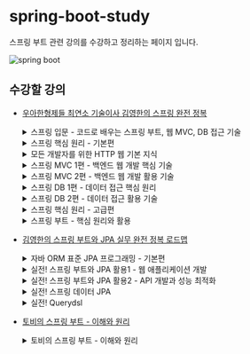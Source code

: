 # spring-boot-study
스프링 부트 관련 강의를 수강하고 정리하는 페이지 입니다.

![spring boot](https://github.com/al1kite/spring-wiki/assets/102217402/dc962325-e022-4c5a-ab78-e46efdb843f1)

## 수강할 강의
- [우아한형제들 최연소 기술이사 김영한의 스프링 완전 정복](https://www.inflearn.com/roadmaps/373)
  <details>
    <summary>스프링 입문 - 코드로 배우는 스프링 부트, 웹 MVC, DB 접근 기술</summary>
  
    ## 스프링 입문 - 코드로 배우는 스프링 부트, 웹 MVC, DB 접근 기술
    ### 섹션 0. 강의 소개
    __00-1 강의 소개

    __00-2 강의 자료
  
    ### 섹션 1. 프로젝트 환경설정
    __01-1 프로젝트 생성
    
    __01-2 라이브러리 살펴보기
    
    __01-3 View 환경설정
   
    __01-4 빌드하고 실행하기
        
    ### 섹션 2. 스프링 웹 개발 기초
    __02-1 정적 컨텐츠

    __02-2 MVC와 템플릿 엔진

    __02-3 API
          
    ### 섹션 3. 회원 관리 예제 - 백엔드 개발
    __03-1 비즈니스 요구사항 정리

    __03-2 회원 도메인과 리포지토리 만들기

    __03-3 회원 리포지토리 테스트 케이스 작성

    __03-4 회원 서비스 개발

    __03-5 회원 서비스 테스트
          
    ### 섹션 4. 스프링 빈과 의존관계
    __04-1 컴포넌트 스캔과 자동 의존관계 설정
  
    __04-2 자바 코드로 직접 스프링 빈 등록하기 
    ### 섹션 5. 회원 관리 예제 - 웹 MVC 개발
    __05-1 회원 웹 기능 - 홈 화면 추가
  
    __05-2 회원 웹 기능 - 등록
  
    __05-3 회원 웹 기능 - 조회      
    ### 섹션 6. 스프링 DB 접근 기술
    __06-1 H2 데이터베이스 설치

   __06-2 순수 JDBC

    __06-3 스프링 통합 테스트

    __06-4 스프링 JdbcTemplate

    __06-5 JPA

    __06-6 스프링 데이터 JPA
    ### 섹션 7. AOP
    __07-1 AOP가 필요한 상황

    __07-2 AOP 적용
    ### 섹션 8. 다음으로
  </details>
  <details>
    <summary>스프링 핵심 원리 - 기본편</summary>
    
    ## 스프링 핵심 원리 - 기본편
     
    ### 섹션 0. 강의 소개
    __00-1 강의 소개

    __00-2 강의 자료
      
    ### 섹션 1. 객체 지향 설계와 스프링
    __01-1 객체 지향 설계와 스프링 - PPT 자료 다운로드

    __01-2 이야기 - 자바 진영의 추운 겨울과 스프링의 탄생

    __01-3 스프링이란?

    __01-4 좋은 객체 지향 프로그래밍이란?

    __01-5 좋은 객체 지향 설계의 5가지 원칙(SOLID)

    __01-6 객체 지향 설계와 스프링
    
    ### 섹션 2. 스프링 핵심 원리 이해1 - 예제 만들기
    __02-1 프로젝트 생성

    __02-2 비즈니스 요구사항과 설계

    __02-3 회원 도메인 설계
    
    __02-4 회원 도메인 개발
    
    __02-5 회원 도메인 실행과 테스트
    
    __02-6 주문과 할인 도메인 설계
    
    __02-7 주문과 할인 도메인 개발
    
    __02-8 주문과 할인 도메인 실행과 테스트
    
    ### 섹션 3. 스프링 핵심 원리 이해2 - 객체 지향 원리 적용

    __03-1 새로운 할인 정책 개발
    
    __03-2 새로운 할인 정책 적용과 문제점
    
    __03-3 관심사의 분리
    
    __03-4 AppConfig 리팩터링
    
    __03-5 새로운 구조와 할인 정책 적용
    
    __03-6 전체 흐름 정리
  
    __03-7 좋은 객체 지향 설계의 5가지 원칙의 적용
   
    __03-8 IoC, DI, 그리고 컨테이너
  
    __03-9 스프링으로 전환하기
  
    ### 섹션 4. 스프링 컨테이너와 스프링 빈
    __04-1 스프링 컨테이너 생성
    
    __04-2 컨테이너에 등록된 모든 빈 조회
    
    __04-3 스프링 빈 조회 - 기본
    
    __04-4 스프링 빈 조회 - 동일한 타입이 둘 이상
    
    __04-5 스프링 빈 조회 - 상속 관계
    
    __04-6 BeanFactory와 ApplicationContext
    
    __04-7 다양한 설정 형식 지원 - 자바 코드, XML
    
    __04-8 스프링 빈 설정 메타 정보 - BeanDefinition
    
    ### 섹션 5. 싱글톤 컨테이너

    __05-1 웹 애플리케이션과 싱글톤
    
    __05-2 싱글톤 패턴
    
    __05-3 싱글톤 컨테이너
    
    __05-4 싱글톤 방식의 주의점
    
    __05-5 @Configuration과 싱글톤
    
    __05-6 @Configuration과 바이트코드 조작의 마법
    
    ### 섹션 6. 컴포넌트 스캔
    __06-1 컴포넌트 스캔과 의존관계 자동 주입 시작하기

    __06-2 탐색 위치와 기본 스캔 대상
    
    __06-3 필터
    
    __06-4 중복 등록과 충돌
    ### 섹션 7. 의존관계 자동 주입
    __07-1 다양한 의존관계 주입 방법

    __07-2 옵션 처리

    __07-3 생성자 주입을 선택해라!

    __07-4 롬복과 최신 트랜드

    __07-5 조회 빈이 2개 이상 - 문제

    __07-6 @Autowired 필드 명, @Qualifier, @Primary

    __07-7 애노테이션 직접 만들기

    __07-8 조회한 빈이 모두 필요할 때, List, Map

    __07-9 자동, 수동의 올바른 실무 운영 기준
    
    ### 섹션 8. 빈 생명주기 콜백
    __08-1 빈 생명주기 콜백 시작

    __08-2 인터페이스 InitializingBean, DisposableBean

    __08-3 빈 등록 초기화, 소멸 메서드

    __08-4 애노테이션 @PostConstruct, @PreDestroy
    
    ### 섹션 9. 빈 스코프
    __09-1 빈 스코프란?

    __09-2 프로토타입 스코프

    __09-3 프로토타입 스코프 - 싱글톤 빈과 함께 사용시 문제점

    __09-4 프로토타입 스코프 - 싱글톤 빈과 함께 사용시 Provider로 문제 해결

    __09-5 웹 스코프

    __09-6 request 스코프 예제 만들기

    __09-7 스코프와 Provider

    __09-8 스코프와 프록시
    
    ### 섹션 10. 다음으로
  </details>
  <details>
    <summary>모든 개발자를 위한 HTTP 웹 기본 지식</summary>
    
    ### 섹션 0. 소개
    __00-1 소개영상
  
    __00-1 수업자료

    __00-2 수업자료 - 섹션별로 나누어둔 버전
    
    ### 섹션 1. 인터넷 네트워크
    __01-1 인터넷 통신
  
    __01-2 IP(인터넷 프로토콜)
    
    __01-3 TCP, UDP
    
    __01-4 PORT
    
    __01-5 DNS

    ### 섹션 2. URI와 웹 브라우저 요청 흐름
    __02-1 URI

    __02-2 웹 브라우저 요청 흐름
    ### 섹션 3. HTTP 기본
    __03-1 모든 것이 HTTP

    __03-2 클라이언트 서버 구조

    __03-3 Stateful, Stateless

    __03-4 비 연결성(connectionless)

    __03-5 HTTP 메시지
    ### 섹션 4. HTTP 메서드
    __04-1 HTTP API를 만들어보자

    __04-2 HTTP 메서드 - GET, POST

    __04-3 HTTP 메서드 - PUT, PATCH, DELETE

    __04-4 HTTP 메서드의 속성
    ### 섹션 5. HTTP 메서드 활용
    __05-1 클라이언트에서 서버로 데이터 전송

    __05-2 HTTP API 설계 예시

    ### 섹션 6. HTTP 상태코드
    __06-1 HTTP 상태코드 소개
  
    __06-2 2xx - 성공

    __06-3 3xx - 리다이렉션1

    __06-4 3xx - 리다이렉션2

    __06-5 4xx - 클라이언트 오류, 5xx - 서버 오류

    ### 섹션 7. HTTP 헤더1 - 일반 헤더
    __07-1 HTTP 헤더 개요

    __07-2 표현

    __07-3 콘텐츠 협상

    __07-4 전송 방식

    __07-5 일반 정보

    __07-6 특별한 정보

    __07-7 인증

    __07-8 쿠키

    ### 섹션 8. HTTP 헤더2 - 캐시와 조건부 요청
    __08-1 캐시 기본 동작

    __08-2 검증 헤더와 조건부 요청1

    __08-3 검증 헤더와 조건부 요청2

    __08-4 캐시와 조건부 요청 헤더

    __08-5 프록시 캐시

    __08-6 캐시 무효화

    ### 섹션 9. 다음으로
  </details>
  <details>
    <summary>스프링 MVC 1편 - 백엔드 웹 개발 핵심 기술</summary>
    
    ## 스프링 MVC 1편 - 백엔드 웹 개발 핵심 기술
    ### 섹션 0. 소개
    __00-1 강의 소개

    __00-2 수업 자료

    __00-3 강의 소스 코드

    __00-4 웹 애플리케이션 이해 PPT

    ### 섹션 1. 웹 애플리케이션 이해
    __01-1 웹 서버, 웹 애플리케이션 서버
   
    __01-2 서블릿
    
    __01-3 동시 요청 - 멀티 쓰레드
    
    __01-4 HTML, HTTP API, CSR, SSR
    
    __01-5 자바 백엔드 웹 기술 역사

    ### 섹션 2. 서블릿
    __02-1 프로젝트 생성

    __02-2 Hello 서블릿

    __02-3 HttpServletRequest - 개요

    __02-4 HttpServletRequest - 기본 사용법

    __02-5 HTTP 요청 데이터 - 개요

    __02-6 HTTP 요청 데이터 - GET 쿼리 파라미터

    __02-7 HTTP 요청 데이터 - POST HTML Form

    __02-8 HTTP 요청 데이터 - API 메시지 바디 - 단순 텍스트

    __02-9 HTTP 요청 데이터 - API 메시지 바디 - JSON

    __02-10 HttpServletResponse - 기본 사용법

    __02-11 HTTP 응답 데이터 - 단순 텍스트, HTML

    __02-12 HTTP 응답 데이터 - API JSON

    __02-13 정리

    ### 섹션 3. 서블릿, JSP, MVC 패턴
    __03-1 회원 관리 웹 애플리케이션 요구사항

    __03-2 서블릿으로 회원 관리 웹 애플리케이션 만들기

    __03-3 JSP로 회원 관리 웹 애플리케이션 만들기

    __03-4 MVC 패턴 - 개요

    __03-5 MVC 패턴 - 적용

    __03-6 MVC 패턴 - 한계

    __03-7 정리

    ### 섹션 4. MVC 프레임워크 만들기
    __04-1 프론트 컨트롤러 패턴 소개

    __04-2 프론트 컨트롤러 도입 - v1

    __04-3 View 분리 - v2

    __04-4 Model 추가 - v3

    __04-5 단순하고 실용적인 컨트롤러 - v4

    __04-6 유연한 컨트롤러1 - v5

    __04-7 유연한 컨트롤러2 - v5

    __04-8 정리

    ### 섹션 5. 스프링 MVC - 구조 이해
    __05-1 스프링 MVC 전체 구조

    __05-2 핸들러 매핑과 핸들러 어댑터

    __05-3 뷰 리졸버

    __05-4 스프링 MVC - 시작하기

    __05-5 스프링 MVC - 컨트롤러 통합

    __05-6 스프링 MVC - 실용적인 방식

    __05-7 정리

    ### 섹션 6. 스프링 MVC - 기본 기능
    __06-1 프로젝트 생성

    __06-2 로깅 간단히 알아보기

    __06-3 요청 매핑

    __06-4 요청 매핑 - API 예시

    __06-5 HTTP 요청 - 기본, 헤더 조회

    __06-6 HTTP 요청 파라미터 - 쿼리 파라미터, HTML Form

    __06-7 HTTP 요청 파라미터 - @RequestParam

    __06-8 HTTP 요청 파라미터 - @ModelAttribute

    __06-9 HTTP 요청 메시지 - 단순 텍스트

    __06-10 HTTP 요청 메시지 - JSON

    __06-11 응답 - 정적 리소스, 뷰 템플릿

    __06-12 HTTP 응답 - HTTP API, 메시지 바디에 직접 입력

    __06-13 HTTP 메시지 컨버터

    __06-14 요청 매핑 헨들러 어뎁터 구조

    __06-15 정리
    ### 섹션 7. 스프링 MVC - 웹 페이지 만들기
    __07-1 프로젝트 생성

    __07-2 요구사항 분석

    __07-3 상품 도메인 개발

    __07-4 상품 서비스 HTML

    __07-5 상품 목록 - 타임리프

    __07-6 상품 상세

    __07-7 상품 등록 폼

    __07-8 상품 등록 처리 - @ModelAttribute

    __07-9 상품 수정

    __07-10 PRG Post/Redirect/Get

    __07-11 RedirectAttributes

    __07-12 정리

    ### 섹션 8. 다음으로
  </details>
  <details>
    <summary>스프링 MVC 2편 - 백엔드 웹 개발 활용 기술</summary>
    
    ## 스프링 MVC 2편 - 백엔드 웹 개발 활용 기술
    ### 섹션 0. 소개
    __00-1 강의 소개
  
    __00-2 수업 자료
  
    __00-3 강의 소스 코드
    ### 섹션 1. 타임리프 - 기본 기능
    __01-1 프로젝트 생성

    __01-2 타임리프 소개

    __01-3 텍스트 - text, utext
 
    __01-4 변수 - SpringEL

    __01-5 기본 객체들

    __01-6 유틸리티 객체와 날짜
  
    __01-7 URL 링크
  
    __01-8 리터럴
  
    __01-9 연산

    __01-10 속성 값 설정

    __01-11 반복

    __01-12 조건부 평가

    __01-13 주석

    __01-14 블록

    __01-15 자바스크립트 인라인

    __01-16 템플릿 조각

    __01-17 템플릿 레이아웃1

    __01-18 템플릿 레이아웃2

    __01-19 정리

    ### 섹션 2. 타임리프 - 스프링 통합과 폼
    __02-1 프로젝트 설정

    __02-2 타임리프 스프링 통합

    __02-3 입력 폼 처리

    __02-4 요구사항 추가

    __02-5 체크 박스 - 단일1

    __02-6 체크 박스 - 단일2

    __02-7 체크 박스 - 멀티

    __02-8 라디오 버튼

    __02-9 셀렉트 박스

    __02-10 정리

    ### 섹션 3. 메시지, 국제화
    __03-1 프로젝트 설정

    __03-2 메시지, 국제화 소개

    __03-3 스프링 메시지 소스 설정

    __03-4 스프링 메시지 소스 사용

    __03-5 웹 애플리케이션에 메시지 적용하기

    __03-6 웹 애플리케이션에 국제화 적용하기

    __03-7 정리

    ### 섹션 4. 검증1 - Validation
    __04-1 검증 요구사항

    __04-2 프로젝트 설정 V1

    __04-3 검증 직접 처리 - 소개

    __04-4 검증 직접 처리 - 개발

    __04-5 프로젝트 준비 V2

    __04-6 BindingResult1

    __04-7 BindingResult2

    __04-8 FieldError, ObjectError

    __04-9 오류 코드와 메시지 처리1

    __04-10 오류 코드와 메시지 처리2

    __04-11 오류 코드와 메시지 처리3

    __04-12 오류 코드와 메시지 처리4

    __04-13 오류 코드와 메시지 처리5

    __04-14 오류 코드와 메시지 처리6

    __04-15 Validator 분리1

    __04-16 Validator 분리2

    __04-17 정리

    ### 섹션 5. 검증2 - Bean Validation
    __05-1 검증 요구사항

    __05-2 프로젝트 설정 V1

    __05-3 검증 직접 처리 - 소개

    __05-4 검증 직접 처리 - 개발

    __05-5 프로젝트 준비 V2

    __05-6 BindingResult1

    __05-7 BindingResult2

    __05-8 FieldError, ObjectError

    __05-9 오류 코드와 메시지 처리1

    __05-10 오류 코드와 메시지 처리2

    __05-11 오류 코드와 메시지 처리3

    __05-12 오류 코드와 메시지 처리4

    __05-13 오류 코드와 메시지 처리5

    __05-14 오류 코드와 메시지 처리6

    __05-15 Validator 분리1

    __05-16 Validator 분리2

    __05-17 정리

    ### 섹션 6. 로그인 처리1 - 쿠키, 세션
    __06-1 로그인 요구사항

    __06-2 프로젝트 생성

    __06-3 홈 화면

    __06-4 회원 가입

    __06-5 로그인 기능

    __06-6 로그인 처리하기 - 쿠키 사용

    __06-7 쿠키와 보안 문제

    __06-8 로그인 처리하기 - 세션 동작 방식

    __06-9 로그인 처리하기 - 세션 직접 만들기

    __06-10 로그인 처리하기 - 직접 만든 세션 적용

    __06-11 로그인 처리하기 - 서블릿 HTTP 세션1

    __06-12 로그인 처리하기 - 서블릿 HTTP 세션2

    __06-13 세션 정보와 타임아웃 설정

    __06-14 정리

    ### 섹션 7. 로그인 처리2 - 필터, 인터셉터
    __07-1 서블릿 필터 - 소개

    __07-2 서블릿 필터 - 요청 로그

    __07-3 서블릿 필터 - 인증 체크

    __07-4 스프링 인터셉터 - 소개

    __07-5 스프링 인터셉터 - 요청 로그

    __07-6 스프링 인터셉터 - 인증 체크

    __07-7 ArgumentResolver 활용

    __07-8 정리

    ### 섹션 8. 예외 처리와 오류 페이지
    __08-1 프로젝트 생성

    __08-2 서블릿 예외 처리 - 시작

    __08-3 서블릿 예외 처리 - 오류 화면 제공

    __08-4 서블릿 예외 처리 - 오류 페이지 작동 원리

    __08-5 서블릿 예외 처리 - 필터

    __08-6 서블릿 예외 처리 - 인터셉터

    __08-7 스프링 부트 - 오류 페이지1

    __08-8 스프링 부트 - 오류 페이지2

    __08-9 정리
  
    ### 섹션 9. API 예외 처리
    __09-1 시작

    __09-2 스프링 부트 기본 오류 처리

    __09-3 HandlerExceptionResolver 시작

    __09-4 HandlerExceptionResolver 활용

    __09-5 스프링이 제공하는 ExceptionResolver1

    __09-6 스프링이 제공하는 ExceptionResolver2

    __09-7 @ExceptionHandler

    __09-8 @ControllerAdvice

    __09-9 정리

    ### 섹션 10. 스프링 타입 컨버터
    __10-1 프로젝트 생성

    __10-2 스프링 타입 컨버터 소개

    __10-3 타입 컨버터 - Converter

    __10-4 컨버전 서비스 - ConversionService

    __10-5 스프링에 Converter 적용하기

    __10-6 뷰 템플릿에 컨버터 적용하기

    __10-7 포맷터 - Formatter

    __10-8 포맷터를 지원하는 컨버전 서비스

    __10-9 포맷터 적용하기

    __10-10 스프링이 제공하는 기본 포맷터

    __10-11 정리

    ### 섹션 11. 파일 업로드
    __11-1 파일 업로드 소개

    __11-2 프로젝트 생성

    __11-3 서블릿과 파일 업로드1

    __11-4 서블릿과 파일 업로드2

    __11-5 스프링과 파일 업로드

    __11-6 예제로 구현하는 파일 업로드, 다운로드

    __11-7 정리

    ### 섹션 12. 다음으로
    
  </details>

  <details>
    <summary>스프링 DB 1편 - 데이터 접근 핵심 원리</summary>
    
    ## 스프링 DB 1편 - 데이터 접근 핵심 원리
  
    ### 섹션 0. 강의 소개
    __00-1 강의 소개

    __00-2 수업 자료

    __00-3 강의 소스 코드

    ### 섹션 1. JDBC 이해
    __01-1 프로젝트 생성
    
    __01-2 H2 데이터베이스 설정
    
    __01-3 JDBC 이해
    
    __01-4 JDBC와 최신 데이터 접근 기술
    
    __01-5 데이터베이스 연결
    
    __01-6 JDBC 개발 - 등록
    
    __01-7 JDBC 개발 - 조회
    
    __01-8 JDBC 개발 - 수정, 삭제
    
    __01-9 정리

    ### 섹션 2. 커넥션풀과 데이터소스 이해
    __02-1 커넥션 풀 이해

    __02-2 DataSource 이해
  
    __02-3 DataSource 예제1 - DriverManager

    __02-4 DataSource 예제2 - 커넥션 풀

    __02-5 DataSource 적용

    __02-6 정리

    ### 섹션 3. 트랜잭션 이해
    __03-1 트랜잭션 - 개념 이해
  
    __03-2 데이터베이스 연결 구조와 DB 세션

    __03-3 트랜잭션 - DB 예제1 - 개념 이해

    __03-4 트랜잭션 - DB 예제2 - 자동 커밋, 수동 커밋

    __03-5 트랜잭션 - DB 예제3 - 트랜잭션 실습

    __03-6 트랜잭션 - DB 예제4 - 계좌이체

    __03-7 DB 락 - 개념 이해

    __03-8 DB 락 - 변경

    __03-9 DB 락 - 조회

    __03-10 트랜잭션 - 적용1

    __03-11 트랜잭션 - 적용2

    __03-12 정리

    ### 섹션 4. 스프링과 문제 해결 - 트랜잭션
    __04-1 문제점들

    __04-2 트랜잭션 추상화

    __04-3 트랜잭션 동기화

    __04-4 트랜잭션 문제 해결 - 트랜잭션 매니저1

    __04-5 트랜잭션 문제 해결 - 트랜잭션 매니저2

    __04-6 트랜잭션 문제 해결 - 트랜잭션 템플릿

    __04-7 트랜잭션 문제 해결 - 트랜잭션 AOP 이해

    __04-8 트랜잭션 문제 해결 - 트랜잭션 AOP 적용

    __04-9 트랜잭션 문제 해결 - 트랜잭션 AOP 정리

    __04-10 스프링 부트의 자동 리소스 등록

    __04-11 정리

    ### 섹션 5. 자바 예외 이해
    __05-1 예외 계층

    __05-2 예외 기본 규칙

    __05-3 체크 예외 기본 이해

    __05-4 언체크 예외 기본 이해

    __05-5 체크 예외 활용

    __05-6 언체크 예외 활용

    __05-7 예외 포함과 스택 트레이스

    __05-8 정리

    ### 섹션 6. 스프링과 문제 해결 - 예외 처리, 반복
    __06-1 체크 예외와 인터페이스

    __06-2 런타임 예외 적용

    __06-3 데이터 접근 예외 직접 만들기

    __06-4 스프링 예외 추상화 이해

    __06-5 스프링 예외 추상화 적용

    __06-6 JDBC 반복 문제 해결 - JdbcTemplate

    __06-7 정리

    ### 섹션 7. 다음으로
  
  </details>
  
  <details>
    <summary>스프링 DB 2편 - 데이터 접근 활용 기술</summary>
    
    ## 스프링 DB 2편 - 데이터 접근 활용 기술
  
    ### 섹션 0. 강의 소개
    __00-1 강의 소개
  
    __00-2 수업 자료
  
    __00-3 강의 소스 코드
  
    __00-4 PPT 자료
    
    ### 섹션 1. 데이터 접근 기술 - 시작
    __01-1 데이터 접근 기술 진행 방식 소개
    
    __01-2 프로젝트 설정과 메모리 저장소
    
    __01-3 프로젝트 구조 설명1 - 기본
    
    __01-4 프로젝트 구조 설명2 - 설정
    
    __01-5 프로젝트 구조 설명3 - 테스트
    
    __01-6 데이터베이스 테이블 생성
    
    __01-7 정리
    
    ### 섹션 2. 데이터 접근 기술 - 스프링 JdbcTemplate
    __02-1 JdbcTemplate 소개와 설정
    
    __02-2 JdbcTemplate 적용1 - 기본
    
    __02-3 JdbcTemplate 적용2 - 동적 쿼리 문제
    
    __02-4 JdbcTemplate 적용3 - 구성과 실행
    
    __02-5 JdbcTemplate - 이름 지정 파라미터 1
    
    __02-6 JdbcTemplate - 이름 지정 파라미터 2
    
    __02-7 JdbcTemplate - 이름 지정 파라미터 3
    
    __02-8 JdbcTemplate - SimpleJdbcInsert
    
    __02-9 JdbcTemplate 기능 정리
    
    __02-10 정리
    
    ### 섹션 3. 데이터 접근 기술 - 테스트
    __03-1 테스트 - 데이터베이스 연동
    
    __03-2 테스트 - 데이터베이스 분리
    
    __03-3 테스트 - 데이터 롤백
    
    __03-4 테스트 - @Transactional
    
    __03-5 테스트 - 임베디드 모드 DB
    
    __03-6 테스트 - 스프링 부트와 임베디드 모드
    
    __03-7 정리
    
    ### 섹션 4. 데이터 접근 기술 - MyBatis
    __04-1 MyBatis 소개
    
    __04-2 MyBatis 설정
    
    __04-3 MyBatis 적용1 - 기본
    
    __04-4 MyBatis 적용2 - 설정과 실행
    
    __04-5 MyBatis 적용3 - 분석
    
    __04-6 MyBatis 기능 정리1 - 동적 쿼리
    
    __04-7 MyBatis 기능 정리2 - 기타 기능
    
    __04-8 정리
    
    ### 섹션 5. 데이터 접근 기술 - JPA
    __05-1 JPA 시작
    
    __05-2 ORM 개념1 - SQL 중심적인 개발의 문제점
    
    __05-3 ORM 개념2 - JPA 소개
    
    __05-4 JPA 설정
    
    __05-5 JPA 적용1 - 개발
    
    __05-6 JPA 적용2 - 리포지토리 분석
    
    __05-7 JPA 적용3 - 예외 변환
    
    __05-8 정리
    
    ### 섹션 6. 데이터 접근 기술 - 스프링 데이터 JPA
    __06-1 스프링 데이터 JPA 소개1 - 등장 이유
    
    __06-2 스프링 데이터 JPA 소개2 - 기능
    
    __06-3 스프링 데이터 JPA 주요 기능
    
    __06-4 스프링 데이터 JPA 적용1
    
    __06-5 스프링 데이터 JPA 적용2
    
    __06-6 정리
    
    ### 섹션 7. 데이터 접근 기술 - Querydsl
    __07-1 Querydsl 소개1 - 기존 방식의 문제점
    
    __07-2 Querydsl 소개2 - 해결
    
    __07-3 Querydsl 설정
    
    __07-4 Querydsl 적용
    
    __07-5 정리
    
    ### 섹션 8. 데이터 접근 기술 - 활용 방안
    __08-1 스프링 데이터 JPA 예제와 트레이드 오프
    
    __08-2 실용적인 구조
    
    __08-3 다양한 데이터 접근 기술 조합
    
    __08-4 정리
    
    ### 섹션 9. 스프링 트랜잭션 이해
    __09-1 스프링 트랜잭션 소개
    
    __09-2 프로젝트 생성
    
    __09-3 트랜잭션 적용 확인
    
    __09-4 트랜잭션 적용 위치
    
    __09-5 트랜잭션 AOP 주의 사항 - 프록시 내부 호출1
    
    __09-6 트랜잭션 AOP 주의 사항 - 프록시 내부 호출2
    
    __09-7 트랜잭션 AOP 주의 사항 - 초기화 시점
    
    __09-8 트랜잭션 옵션 소개
    
    __09-9 예외와 트랜잭션 커밋, 롤백 - 기본
    
    __09-10 예외와 트랜잭션 커밋, 롤백 - 활용
    
    __09-11 정리
    
    ### 섹션 10. 스프링 트랜잭션 전파1 - 기본
    __10-1 스프링 트랜잭션 전파1 - 커밋, 롤백
    
    __10-2 스프링 트랜잭션 전파2 - 트랜잭션 두 번 사용
    
    __10-3 스프링 트랜잭션 전파3 - 전파 기본
    
    __10-4 스프링 트랜잭션 전파4 - 전파 예제
    
    __10-5 스프링 트랜잭션 전파5 - 외부 롤백
    
    __10-6 스프링 트랜잭션 전파6 - 내부 롤백
    
    __10-7 스프링 트랜잭션 전파7 - REQUIRES_NEW
    
    __10-8 스프링 트랜잭션 전파8 - 다양한 전파 옵션
    
    __10-9 정리
        
    ### 섹션 11. 스프링 트랜잭션 전파2 - 활용
    __11-1 트랜잭션 전파 활용1 - 예제 프로젝트 시작
    
    __11-2 트랜잭션 전파 활용2 - 커밋, 롤백
    
    __11-3 트랜잭션 전파 활용3 - 단일 트랜잭션
    
    __11-4 트랜잭션 전파 활용4 - 전파 커밋
    
    __11-5 트랜잭션 전파 활용5 - 전파 롤백
    
    __11-6 트랜잭션 전파 활용6 - 복구 REQUIRED
    
    __11-7 트랜잭션 전파 활용7 - 복구 REQUIRES_NEW
    
    __11-8 정리
    
    ### 섹션 12. 다음으로
  </details>
  <details>
    <summary>스프링 핵심 원리 - 고급편</summary>
    
    ## 스프링 핵심 원리 - 고급편
    ### 섹션 1. 예제 만들기
    __01-1 프로젝트 생성
    
    __01-2 예제 프로젝트 만들기 - V0
    
    __01-3 로그 추적기 - 요구사항 분석
    
    __01-4 로그 추적기 V1 - 프로토타입 개발
    
    __01-5 로그 추적기 V1 - 적용
    
    __01-6 로그 추적기 V2 - 파라미터로 동기화 개발
    
    ___01-7 로그 추적기 V2 - 적용
    
    __01-8 정리
    
    ### 섹션 2. 쓰레드 로컬 - ThreadLocal
    __02-1 필드 동기화 - 개발
    
    __02-2 필드 동기화 - 적용
    
    __02-3 필드 동기화 - 동시성 문제
    
    __02-4 동시성 문제 - 예제 코드
    
    __02-5 ThreadLocal - 소개
    
    __02-6 ThreadLocal - 예제 코드
    
    __02-7 쓰레드 로컬 동기화 - 개발
    
    __02-8 쓰레드 로컬 동기화 - 적용
    
    __02-9 쓰레드 로컬 - 주의사항
    
    __02-10 정리
        
    ### 섹션 3. 템플릿 메서드 패턴과 콜백 패턴
    __03-1 템플릿 메서드 패턴 - 시작
    
    __03-2 템플릿 메서드 패턴 - 예제1
    
    __03-3 템플릿 메서드 패턴 - 예제2
    
    __03-4 템플릿 메서드 패턴 - 예제3
    
    __03-5 템플릿 메서드 패턴 - 적용1
    
    __03-6 템플릿 메서드 패턴 - 적용2
    
    __03-7 템플릿 메서드 패턴 - 정의
    
    __03-8 전략 패턴 - 시작
    
    __03-9 전략 패턴 - 예제1
    
    __03-10 전략 패턴 - 예제2
    
    __03-11 전략 패턴 - 예제3
    
    __03-12 템플릿 콜백 패턴 - 시작
    
    __03-13 템플릿 콜백 패턴 - 예제
    
    __03-14 템플릿 콜백 패턴 - 적용
    
    __03-15 정리
    
    ### 섹션 4. 프록시 패턴과 데코레이터 패턴
    __04-1 프로젝트 생성
    
    __04-2 예제 프로젝트 만들기 v1
    
    __04-3 예제 프로젝트 만들기 v2
    
    __04-4 예제 프로젝트 만들기 v3
    
    __04-5 요구사항 추가
    
    __04-6 프록시, 프록시 패턴, 데코레이터 패턴 - 소개
    
    __04-7 프록시 패턴 - 예제 코드1
    
    __04-8 프록시 패턴 - 예제 코드2
    
    __04-9 데코레이터 패턴 - 예제 코드1
    
    __04-10 데코레이터 패턴 - 예제 코드2
    
    __04-11 데코레이터 패턴 - 예제 코드3
    
    __04-12 프록시 패턴과 데코레이터 패턴 정리
    
    __04-13 인터페이스 기반 프록시 - 적용
    
    __04-14 구체 클래스 기반 프록시 - 예제1
    
    __04-15 구체 클래스 기반 프록시 - 예제2
    
    __04-16 구체 클래스 기반 프록시 - 적용
    
    __04-17 인터페이스 기반 프록시와 클래스 기반 프록시
    
    __04-18 정리
    
    ### 섹션 5. 동적 프록시 기술
    __05-1 리플렉션
    
    __05-2 JDK 동적 프록시 - 소개
    
    __05-3 JDK 동적 프록시 - 예제 코드
    
    __05-4 JDK 동적 프록시 - 적용1
    
    __05-5 JDK 동적 프록시 - 적용2
    
    __05-6 CGLIB - 소개
    
    __05-7 CGLIB - 예제 코드
    
    __05-8 정리
    
    ### 섹션 6. 스프링이 지원하는 프록시
    __06-1 프록시 팩토리 - 소개
    
    __06-2 프록시 팩토리 - 예제 코드1
    
    __06-3 프록시 팩토리 - 예제 코드2
    
    __06-4 포인트컷, 어드바이스, 어드바이저 - 소개
    
    __06-5 예제 코드1 - 어드바이저
    
    __06-6 예제 코드2 - 직접 만든 포인트컷
    
    __06-7 예제 코드3 - 스프링이 제공하는 포인트컷
    
    __06-8 예제 코드4 - 여러 어드바이저 함께 적용
    
    __06-9 프록시 팩토리 - 적용1
    
    __06-10 프록시 팩토리 - 적용2
    
    __06-11 정리
    
    ### 섹션 7. 빈 후처리기
    __07-1 빈 후처리기 - 소개
    
    __07-2 빈 후처리기 - 예제 코드1
    
    __07-3 빈 후처리기 - 예제 코드2
    
    __07-4 빈 후처리기 - 적용
    
    __07-5 빈 후처리기 - 정리
    
    __07-6 스프링이 제공하는 빈 후처리기1
    
    __07-7 스프링이 제공하는 빈 후처리기2
    
    __07-8 하나의 프록시, 여러 Advisor 적용
    
    __07-9 정리
    
    ### 섹션 8. @Aspect AOP
    __08-1 @Aspect 프록시 - 적용
    
    __08-2 @Aspect 프록시 - 설명
    
    __08-3 정리
    
    ### 섹션 9. 스프링 AOP 개념
    __09-1 AOP 소개 - 핵심 기능과 부가 기능
    
    __09-2 AOP 소개 - 애스펙트
    
    __09-3 AOP 적용 방식
    
    __09-4 AOP 용어 정리
    
    __09-5 정리
  
    ### 섹션 10. 스프링 AOP 구현
    __10-1 프로젝트 생성
    
    __10-2 예제 프로젝트 만들기
    
    __10-3 스프링 AOP 구현1 - 시작
    
    __10-4 스프링 AOP 구현2 - 포인트컷 분리
    
    __10-5 스프링 AOP 구현3 - 어드바이스 추가
    
    __10-6 스프링 AOP 구현4 - 포인트컷 참조
    
    __10-7 스프링 AOP 구현5 - 어드바이스 순서
    
    __10-8 스프링 AOP 구현6 - 어드바이스 종류
    
    __10-9 정리
    
    ### 섹션 11. 스프링 AOP - 포인트컷
    __11-1 포인트컷 지시자
    
    __11-2 예제 만들기
    
    __11-3 execution - 1
    
    __11-4 execution - 2
    
    __11-5 within
    
    __11-6 args
    
    __11-7 @target, @within
    
    __11-8 @annotation, @args
    
    __11-9 bean
    
    __11-10 매개변수 전달
    
    __11-11 this, target
    
    __11-12 정리
        
    ### 섹션 12. 스프링 AOP - 실전 예제
    __12-1 예제 만들기
    
    __12-2 로그 출력 AOP
    
    __12-2 재시도 AOP
    
    __12-3 정리
    
    ### 섹션 13. 스프링 AOP - 실무 주의사항
    __13-1 프록시와 내부 호출 - 문제
    
    __13-2 프록시와 내부 호출 - 대안1 자기 자신 주입
    
    __13-3 프록시와 내부 호출 - 대안2 지연 조회
    
    __13-4 프록시와 내부 호출 - 대안3 구조 변경
    
    __13-5 프록시 기술과 한계 - 타입 캐스팅
    
    __13-6 프록시 기술과 한계 - 의존관계 주입
    
    __13-7 프록시 기술과 한계 - CGLIB
    
    __13-8 프록시 기술과 한계 - 스프링의 해결책
    
    __13-9 정리

  ### 섹션 14. 다음으로
  </details>
  
  <details>
    <summary>스프링 부트 - 핵심 원리와 활용</summary>
    
  ## 스프링 부트 - 핵심 원리와 활용

  ### 섹션 0. 오리엔테이션
    __01-1 강의 소개
    
    __01-2 수업 자료
    
    __01-3 강의 소스 코드
    
    __01-4 스프링 부트 소개 PPT 자료

  ### 섹션 1. 스프링 부트 소개
  __01-1 스프링 프레임워크의 등장
  
  __01-2 스프링 부트의 등장
  
  ### 섹션 2. 웹 서버와 서블릿 컨테이너
    __02-2 웹 서버와 스프링 부트 소개
    
    __02-3 톰캣 설치
    
    __02-4 프로젝트 설정
    
    __02-5 WAR 빌드와 배포
    
    __02-6 톰캣 설정 - 인텔리J 유료 버전
    
    __02-7 톰캣 설정 - 인텔리J 무료 버전
    
    __02-8 서블릿 컨테이너 초기화1
    
    __02-9 서블릿 컨테이너 초기화2
    
    __02-10 스프링 컨테이너 등록
    
    __02-11 스프링 MVC 서블릿 컨테이너 초기화 지원
    
    __02-12 정리
  
  ### 섹션 3. 스프링 부트와 내장 톰캣
    __03-1 WAR 배포 방식의 단점
    
    __03-2 내장 톰캣1 - 설정
    
    __03-3 내장 톰캣2 - 서블릿
    
    __03-4 내장 톰캣3 - 스프링
    
    __03-5 내장 톰캣4 - 빌드와 배포1
    
    __03-6 내장 톰캣5 - 빌드와 배포2
    
    __03-7 편리한 부트 클래스 만들기
    
    __03-8 스프링 부트와 웹 서버 - 프로젝트 생성
    
    __03-9 스프링 부트와 웹 서버 - 실행 과정
    
    __03-10 스프링 부트와 웹 서버 - 빌드와 배포
    
    __03-11 스프링 부트 실행 가능 Jar
    
    __03-12 정리
  
  ### 섹션 4. 스프링 부트 스타터와 라이브러리 관리
    __04-1 라이브러리 직접 관리
    
    __04-2 스프링 부트 라이브러리 버전 관리
    
    __04-3 스프링 부트 스타터
    
    __04-4 정리
  
  ### 섹션 5. 자동 구성(Auto Configuration)
    __05-1 프로젝트 설정
    
    __05-2 예제 만들기
    
    __05-3 자동 구성 확인
    
    __05-4 스프링 부트의 자동 구성
    
    __05-5 자동 구성 직접 만들기 - 기반 예제
    
    __05-6 @Conditional
    
    __05-7 @Conditional - 다양한 기능
    
    __05-8 순수 라이브러리 만들기
    
    __05-9 순수 라이브러리 사용하기1
    
    __05-10 순수 라이브러리 사용하기2
    
    __05-11 자동 구성 라이브러리 만들기
    
    __05-12 자동 구성 라이브러리 사용하기1
    
    __05-13 자동 구성 라이브러리 사용하기2
    
    __05-14 자동 구성 이해1 - 스프링 부트의 동작
    
    __05-15 자동 구성 이해2 - ImportSelector
    
    __05-16 정리
  
  ### 섹션 6. 외부설정과 프로필1
    __06-1 프로젝트 설정
    
    __06-2 외부 설정이란?
    
    __06-3 외부 설정 - OS 환경 변수
    
    __06-4 외부 설정 - 자바 시스템 속성
    
    __06-5 외부 설정 - 커맨드 라인 인수
    
    __06-6 외부 설정 - 커맨드 라인 옵션 인수
    
    __06-7 외부 설정 - 커맨드 라인 옵션 인수와 스프링 부트
    
    __06-8 외부 설정 - 스프링 통합
    
    __06-9 설정 데이터1 - 외부 파일
    
    __06-10 설정 데이터2 - 내부 파일 분리
    
    __06-11 설정 데이터3 - 내부 파일 합체
    
    __06-12 우선순위 - 설정 데이터
    
    __06-13 우선순위 - 전체
    
    __06-14 정리
  
  ### 섹션 7. 외부설정과 프로필2
    __07-1 프로젝트 설정
    
    __07-2 외부 설정 사용 - Environment
    
    __07-3 외부설정 사용 - @Value
    
    __07-4 외부설정 사용 - @ConfigurationProperties 시작
    
    __07-5 외부설정 사용 - @ConfigurationProperties 생성자
    
    __07-6 외부설정 사용 - @ConfigurationProperties 검증
    
    __07-7 YAML
    
    __07-8 @Profile
    
    __07-9 정리
  
  ### 섹션 8. 액츄에이터
    __08-1 프로덕션 준비 기능이란?
    
    __08-2 프로젝트 설정
    
    __08-3 액츄에이터 시작
    
    __08-4 엔드포인트 설정
    
    __08-5 다양한 엔드포인트
    
    __08-6 헬스 정보
    
    __08-7 애플리케이션 정보
    
    __08-8 로거
    
    __08-9 HTTP 요청 응답 기록
    
    __08-10 액츄에이터와 보안
    
    __08-11 정리
  
  ### 섹션 9. 마이크로미터, 프로메테우스, 그라파나
    __09-1 마이크로미터 소개
    
    __09-2 메트릭 확인하기
    
    __09-3 다양한 메트릭
    
    __09-4 프로메테우스와 그라파나 소개
    
    __09-5 프로메테우스 - 설치
    
    __09-6 프로메테우스 - 애플리케이션 설정
    
    __09-7 프로메테우스 - 수집 설정
    
    __09-8 프로메테우스 - 기본 기능
    
    __09-9 프로메테우스 - 게이지와 카운터
    
    __09-10  그라파나 - 설치
    
    __09-11 그라파나 - 연동
    
    __09-12 그라파나 - 대시보드 만들기
    
    __09-13 그라파나 - 공유 대시보드 활용
    
    __09-14 그라파나 - 메트릭을 통한 문제 확인

    __09-15 정리
  
  ### 섹션 10. 모니터링 메트릭 활용
    __10-1 메트릭 등록 - 예제 만들기
    
    __10-2 메트릭 등록1 - 카운터
    
    __10-3 메트릭 등록2 - @Counted
    
    __10-4 메트릭 등록3 - Timer
    
    __10-5 메트릭 등록4 - @Timed
    
    __10-6 메트릭 등록5 - 게이지
    
    __10-7 정리
    
    __10-8 실무 모니터링 환경 구성 팁
  
  #### 섹션 11. 다음으로
    
  </details>
  
- [김영한의 스프링 부트와 JPA 실무 완전 정복 로드맵](https://www.inflearn.com/roadmaps/149)

  <details>
    <summary>자바 ORM 표준 JPA 프로그래밍 - 기본편</summary>

    ## 자바 ORM 표준 JPA 프로그래밍 - 기본편
    ### 섹션 0. 강좌 소개
    __00-1 강좌 소개
    
    __00-2 수업 자료
    
    ### 섹션 1. JPA 소개
    __01-1 SQL 중심적인 개발의 문제점
    
    __01-2 JPA 소개
    
    ### 섹션 2. JPA 시작하기
    __02-1 Hello JPA - 프로젝트 생성
    
    __02-2 Hello JPA - 애플리케이션 개발
    
    ### 섹션 3. 영속성 관리 - 내부 동작 방식
    __03-1 영속성 컨텍스트 1
    
    __03-2 영속성 컨텍스트 2
    
    __03-3 플러시
    
    __03-4 준영속 상태
    
    __03-5 정리
    
    ### 섹션 4. 엔티티 매핑
    __04-1 객체와 테이블 매핑
    
    __04-2 데이터베이스 스키마 자동 생성
    
    __04-3 필드와 컬럼 매핑
    
    __04-4 기본 키 매핑
    
    __04-5 실전 예제 1 - 요구사항 분석과 기본 매핑
    
    ### 섹션 5. 연관관계 매핑 기초
    __05-1 단방향 연관관계
    
    __05-2 양방향 연관관계와 연관관계의 주인 1- 기본
    
    __05-3 양방향 연관관계와 연관관계의 주인 2 - 주의점, 정리
    
    __05-4 실전 예제 2 - 연관관계 매핑 시작
        
    ### 섹션 6. 다양한 연관관계 매핑
    __06-1 다대일 [N:1]
    
    __06-2 일대다 [1:N]
    
    __06-3 일대일 [1:1]
    
    __06-4 다대다 [N:M]
    
    __06-5 실전 예제 3 - 다양한 연관관계 매핑
    
    ### 섹션 7. 고급 매핑
    __07-1 상속관계 매핑
    
    __07-2 Mapped Superclass - 매핑 정보 상속
    
    __07-3 실전 예제 4 - 상속관계 매핑
    
    ### 섹션 8. 프록시와 연관관계 관리
    __08-1 프록시
    
    __08-2 즉시 로딩과 지연 로딩
    
    __08-3 영속성 전이(CASCADE)와 고아 객체
    
    __08-4 실전 예제 5 - 연관관계 관리
    
    ### 섹션 9. 값 타입
    __09-1 기본값 타입
    
    __09-2 임베디드 타입
    
    __09-3 값 타입과 불변 객체
    
    __09-4 값 타입의 비교
    
    __09-5 값 타입 컬렉션
    
    __09-6 실전 예제 6 - 값 타입 매핑
    
    ### 섹션 10. 객체지향 쿼리 언어1 - 기본 문법
    __10-1 소개
    
    __10-2 기본 문법과 쿼리 API
    
    __10-3 프로젝션(SELECT)
    
    __10-4 페이징
    
    __10-5 조인
    
    __10-6 서브 쿼리
    
    __10-7 JPQL 타입 표현과 기타식
    
    __10-8 조건식(CASE 등등)
    
    __10-9 JPQL 함수
    
    ### 섹션 11. 객체지향 쿼리 언어2 - 중급 문법
    __11-1 경로 표현식
    
    __11-2 페치 조인 1 - 기본
    
    __11-3 페치 조인 2 - 한계
    
    __11-4 다형성 쿼리
    
    __11-5 엔티티 직접 사용
    
    __11-6 Named 쿼리
    
    __11-7 벌크 연산

  </details>

  <details>
    <summary>실전! 스프링 부트와 JPA 활용1 - 웹 애플리케이션 개발</summary>

    ## 실전! 스프링 부트와 JPA 활용1 - 웹 애플리케이션 개발
    
    ### 섹션 0. 강좌 소개
    __00-1 강좌 소개
    
    __00-2 수업 자료
    
    __00-3 강의 소스 코드
  
    ### 섹션 1. 프로젝트 환경설정
    __01-1 프로젝트 생성
    
    __01-2 라이브러리 살펴보기
    
    __01-3 View 환경 설정
    
    __01-4 H2 데이터베이스 설치
    
    __01-5 JPA와 DB 설정, 동작확인
    
    ### 섹션 2. 도메인 분석 설계
    __02-1 요구사항 분석
    
    __02-2 도메인 모델과 테이블 설계
    
    __02-3 엔티티 클래스 개발1
    
    __02-4 엔티티 클래스 개발2
    
    __02-5 엔티티 설계시 주의점
    
    ### 섹션 3. 애플리케이션 구현 준비
    __03-1 구현 요구사항
    
    __03-2 애플리케이션 아키텍처
    
    ### 섹션 4. 회원 도메인 개발
    __04-1 회원 리포지토리 개발
    
    __04-2 회원 서비스 개발
    
    __04-3 회원 기능 테스트
    
    ### 섹션 5. 상품 도메인 개발
    __05-1 상품 엔티티 개발(비즈니스 로직 추가)
    
    __05-2 상품 리포지토리 개발
    
    __05-3 상품 서비스 개발
    
    ### 섹션 6. 주문 도메인 개발
    __06-1 주문, 주문상품 엔티티 개발
    
    __06-2 주문 리포지토리 개발
    
    __06-3 주문 서비스 개발
    
    __06-4 주문 기능 테스트
    
    __06-5 주문 검색 기능 개발
    
    ### 섹션 7. 웹 계층 개발
    __07-1 홈 화면과 레이아웃
    
    __07-2 회원 등록
    
    __07-3 회원 목록 조회
    
    __07-4 상품 등록
    
    __07-5 상품 목록
    
    __07-6 상품 수정
    
    __07-7 변경 감지와 병합(merge)
    
    __07-8 상품 주문
    
    __07-9 주문 목록 검색, 취소
    
    __07-10 다음으로
  </details>
  <details>
    <summary>실전! 스프링 부트와 JPA 활용2 - API 개발과 성능 최적화</summary>
    
    ## 실전! 스프링 부트와 JPA 활용2 - API 개발과 성능 최적화
    ### 섹션 0. 강좌 소개
    __00-1 강좌 소개
    
    __00-2 수업 자료
    
    __00-3 강의 소스 코드
    
    __00-4 2편 추가 자료
    
    ### 섹션 1. API 개발 기본
    __01-1 회원 등록 API
    
    __01-2 회원 수정 API
    
    __01-3 회원 조회 API
  
    ### 섹션 2. API 개발 고급 - 준비
    __01-1 API 개발 고급 소개
    
    __01-2 조회용 샘플 데이터 입력
    
    ### 섹션 3. API 개발 고급 - 지연 로딩과 조회 성능 최적화
    __02-1 간단한 주문 조회 V1: 엔티티를 직접 노출
    
    __02-2 간단한 주문 조회 V2: 엔티티를 DTO로 변환
    
    __02-3 간단한 주문 조회 V3: 엔티티를 DTO로 변환 - 페치 조인 최적화
    
    __02-4 간단한 주문 조회 V4: JPA에서 DTO로 바로 조회
        
    ### 섹션 4. API 개발 고급 - 컬렉션 조회 최적화
    __03-1 주문 조회 V1: 엔티티 직접 노출
    
    __03-2 주문 조회 V2: 엔티티를 DTO로 변환
    
    __03-3 주문 조회 V3: 엔티티를 DTO로 변환 - 페치 조인 최적화
    
    __03-4 주문 조회 V3.1: 엔티티를 DTO로 변환 - 페이징과 한계 돌파
    
    __03-5 주문 조회 V4: JPA에서 DTO 직접 조회
    
    __03-6 주문 조회 V5: JPA에서 DTO 직접 조회 - 컬렉션 조회 최적화
    
    __03-7 주문 조회 V6: JPA에서 DTO로 직접 조회, 플랫 데이터 최적화
    
    __03-8 API 개발 고급 정리
    
    ### 섹션 5. API 개발 고급 - 실무 필수 최적화
    __04-1 OSIV와 성능 최적화
        
    ### 섹션 6. 다음으로
  </details>

  <details>
    <summary>실전! 스프링 데이터 JPA</summary>
    
    ## 실전! 스프링 데이터 JPA
    ### 섹션 0. 스프링 데이터 JPA 소개
    __00-1 소개
    
    __00-2 강의 자료
    
    ### 섹션 1. 프로젝트 환경설정
    __01-1 프로젝트 생성
    
    __01-2 라이브러리 살펴보기
    
    __01-3 H2 데이터베이스 설치
    
    __01-4 스프링 데이터 JPA와 DB 설정, 동작확인
    
    ### 섹션 2. 예제 도메인 모델
    __02-1 예제 도메인 모델과 동작확인
    
    ### 섹션 3. 공통 인터페이스 기능
    __03-1 순수 JPA 기반 리포지토리 만들기
    
    __03-2 공통 인터페이스 설정
    
    __03-3 공통 인터페이스 적용
    
    __03-4 공통 인터페이스 분석
    
    ### 섹션 4. 쿼리 메소드 기능
    __04-1 메소드 이름으로 쿼리 생성
    
    __04-2 JPA NamedQuery
    
    __04-3 @Query, 리포지토리 메소드에 쿼리 정의하기
    
    __04-4 @Query, 값, DTO 조회하기
    
    __04-5 파라미터 바인딩
    
    __04-6 반환 타입
    
    __04-7 순수 JPA 페이징과 정렬
    
    __04-8 스프링 데이터 JPA 페이징과 정렬
    
    __04-9 벌크성 수정 쿼리
    
    __04-10 @EntityGraph
    
    __04-11 JPA Hint & Lock
        
    ### 섹션 5. 확장 기능
    __05-1 사용자 정의 리포지토리 구현
    
    __05-2 Auditing
    
    __05-3 Web 확장 - 도메인 클래스 컨버터
    
    __05-4 Web 확장 - 페이징과 정렬
    
    ### 섹션 6. 스프링 데이터 JPA 분석
    __06-1 스프링 데이터 JPA 구현체 분석
    
    __06-2 새로운 엔티티를 구별하는 방법
    
    ### 섹션 7. 나머지 기능들
    __07-1 Specifications (명세)
    
    __07-2 Query By Example
    
    __07-3 Projections
    
    __07-4 네이티브 쿼리
  </details>

  <details>
    <summary>실전! Querydsl</summary>
    
    ## 실전! Querydsl
    ### 섹션 0. Querydsl 소개
    __00-1 소개
        
    __00-2 강의 자료
        
    ### 섹션 1. 프로젝트 환경설정
    __01-1 프로젝트 생성
        
    __01-2 Querydsl 설정과 검증
        
    __01-3 라이브러리 살펴보기
        
    __01-4 H2 데이터베이스 설치
        
    __01-5 스프링 부트 설정 - JPA, DB
    
    ### 섹션 2. 예제 도메인 모델
    __02-1 예제 도메인 모델과 동작확인
    
    ### 섹션 3. 기본 문법
    __03-1 시작 - JPQL vs Querydsl
      
    __03-2 기본 Q-Type 활용
      
    __03-3 검색 조건 쿼리
      
    __03-4 결과 조회
      
    __03-5 정렬
      
    __03-6 페이징
      
    __03-7 집합
      
    __03-8 조인 - 기본 조인
      
    __03-9 조인 - on절
      
    __03-10 조인 - 페치 조인
      
    __03-11 서브 쿼리
      
    __03-12 Case 문
      
    __03-13 상수, 문자 더하기
    
    ### 섹션 4. 중급 문법
    __04-1 프로젝션과 결과 반환 - 기본
        
    __04-2 프로젝션과 결과 반환 - DTO 조회
        
    __04-3 프로젝션과 결과 반환 - @QueryProjection
        
    __04-4 동적 쿼리 - BooleanBuilder 사용
        
    __04-5 동적 쿼리 - Where 다중 파라미터 사용
        
    __04-6 수정, 삭제 벌크 연산
        
    __04-7 SQL function 호출하기
    
    ### 섹션 5. 실무 활용 - 순수 JPA와 Querydsl
    __05-1 순수 JPA 리포지토리와 Querydsl
    
    __05-2 동적 쿼리와 성능 최적화 조회 - Builder 사용
    
    __05-3 동적 쿼리와 성능 최적화 조회 - Where절 파라미터 사용
    
    __05-4 조회 API 컨트롤러 개발
    
    ### 섹션 6. 실무 활용 - 스프링 데이터 JPA와 Querydsl
    __06-1 스프링 데이터 JPA 리포지토리로 변경
    
    __06-2 사용자 정의 리포지토리
    
    __06-3 스프링 데이터 페이징 활용1 - Querydsl 페이징 연동
    
    __06-4 스프링 데이터 페이징 활용2 - CountQuery 최적화
    
    __06-5 스프링 데이터 페이징 활용3 - 컨트롤러 개발
    
    ### 섹션 7. 스프링 데이터 JPA가 제공하는 Querydsl 기능
    __07-1 인터페이스 지원 - QuerydslPredicateExecutor
    
    __07-2 Querydsl Web 지원
    
    __07-3 리포지토리 지원 - QuerydslRepositorySupport
    
    __07-4 Querydsl 지원 클래스 직접 만들기

  </details>
  
- [토비의 스프링 부트 - 이해와 원리](https://www.inflearn.com/course/%ED%86%A0%EB%B9%84-%EC%8A%A4%ED%94%84%EB%A7%81%EB%B6%80%ED%8A%B8-%EC%9D%B4%ED%95%B4%EC%99%80%EC%9B%90%EB%A6%AC)

  <details>
    <summary>토비의 스프링 부트 - 이해와 원리</summary>
    
    ## 토비의 스프링 부트 - 이해와 원리
    
    ### 섹션 0. 강의 소개
    __00-1 강의 소개
    
    __00-2 강사 소개
    
    __00-3 기획 동기와 학습 방법
    
    __00-4 강의 자료
    
    ### 섹션 1. 스프링 부트 살펴보기
    __01-1 스프링 부트 소개
    
    __01-2 스프링 부트의 역사
    
    __01-3 Containerless
    
    __01-4 Opinionated
    
    __01-5 스프링 부트의 이해
    
    ### 섹션 2. 스프링 부트 시작하기
    __02-1 개발환경 준비
    
    __02-2 프로젝트 생성
    
    __02-3 Hello 컨트롤러
    
    __02-4 Hello API 테스트
    
    __02-5 HTTP 요청과 응답
    
    ### 섹션 3. 독립 실행형 서블릿 애플리케이션
    __03-1 Containerless 개발 준비
    
    __03-2 서블릿 컨테이너 띄우기
    
    __03-3 서블릿 등록
    
    __03-4 서블릿 요청 처리
    
    __03-5 프론트 컨트롤러
    
    __03-6 프론트 컨트롤러로 전환
    
    __03-7 Hello 컨트롤러 매핑과 바인딩
    
    ### 섹션 4. 독립 실행형 스프링 애플리케이션
    __04-1 스프링 컨테이너 사용
    
    __04-2 의존 오브젝트 추가
    
    __04-3 Dependency Injection
    
    __04-4 의존 오브젝트 DI 적용
    
    __04-5 DispatcherServlet으로 전환
    
    __04-6 애노테이션 매핑 정보 사용
    
    __04-7 스프링 컨테이너로 통합
    
    __04-8 자바코드 구성 정보 사용
    
    __04-9 @Component 스캔
    
    _04-10 Bean의 생명주기 메소드
    
    __04-11 SpringBootApplication
    
    ### 섹션 5. DI와 테스트, 디자인 패턴
    __05-1 테스트 코드를 이용한 테스트
    
    __05-2 DI와 단위 테스트
    
    __05-3 DI를 이용한 Decorator, Proxy 패턴
    
    ### 섹션 6. 자동 구성 기반 애플리케이션
    __06-1 메타 애노테이션과 합성 애노테이션
    
    __06-2 합성 애노테이션의 적용
    
    __06-3 빈 오브젝트의 역할과 구분
    
    __06-4 인프라 빈 구성 정보의 분리
    
    __06-5 동적인 자동 구성 정보 등록
    
    __06-6 자동 구성 정보 파일 분리
    
    __06-7 자동 구성 애노테이션 적용
    
    __06-8 @Configuration과 proxyBeanMethods
        
    ### 섹션 7. 조건부 자동 구성
    __07-1 스타터와 Jetty 서버 구성 추가
    
    __07-2 @Conditional과 Condition
    
    __07-3 @Conditional 학습테스트
    
    __07-4 커스톰 @Conditional
    
    __07-5 자동 구성 정보 대체하기
    
    __07-6 스프링 부트의 @Conditional
    
    ### 섹션 8. 외부 설정을 이용한 자동 구성
    __08-1 Environment 추상화와 프로퍼티
    
    __08-2 자동 구성에 Environment 프로퍼티 적용
    
    __08-3 @Value와 PropertySourcesPlaceholderConfigurer
    
    __08-4 프로퍼티 클래스의 분리
    
    __08-5 프로퍼티 빈의 후처리기 도입
    
    ### 섹션 9. Spring JDBC 자동 구성 개발
    __09-1 자동 구성 클래스와 빈 설계
    
    __09-2 DataSource 자동 구성 클래스
    
    __09-3 JdbcTemplate과 트랜잭션 매니저 구성
    
    __09-4 Hello 리포지토리
    
    __09-5 리포지토리를 사용하는 HelloService
    
    ### 섹션 10. 스프링 부트 자세히 살펴보기
    __10-1 스프링 부트의 자동 구성과 테스트로 전환
    
    __10-2 스프링 부트 자세히 살펴보기
    
    __10-3 자동 구성 분석 방법
    
    __10-4 자동 구성 조건 결과 확인
    
    __10-5 Core 자동 구성 살펴보기
    
    __10-6 Web 자동 구성 살펴보기
    
    __10-7 Jdbc 자동 구성 살펴보기
    
    __10-8 정리
    
    ### 섹션 11. 업데이트
    __11-1 스프링 부트 3.0으로 예제 업그레이드
  </details>
